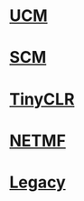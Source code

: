 # [UCM](hardware/ucm/intro.md)
# [SCM](hardware/scm/intro.md)
# [TinyCLR](software/tinyclr/intro.md)
# [NETMF](software/netmf/intro.md)
# [Legacy](hardware/legacy.md)
